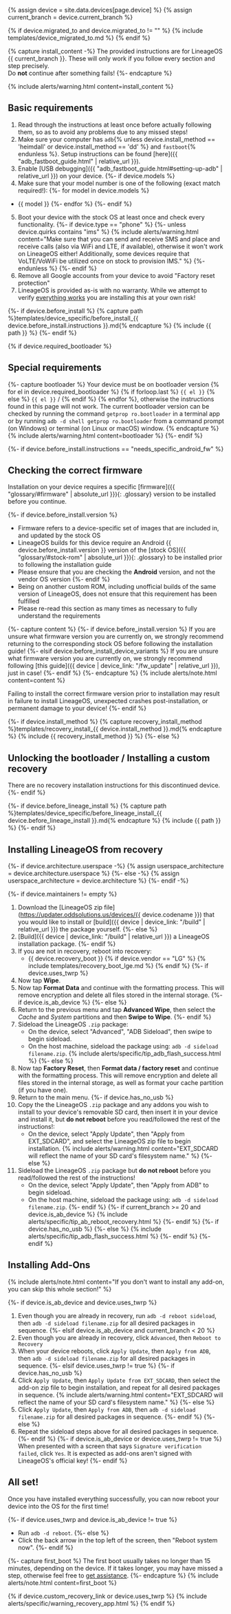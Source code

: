 {% assign device = site.data.devices[page.device] %}
{% assign current_branch = device.current_branch %}


<script src="{{ site.baseurl }}/assets/js/pagination.js{{ cacheBust }}"></script>

<div id="paginated-content" markdown="1">

{% if device.migrated_to and device.migrated_to != "" %}
{% include templates/device_migrated_to.md %}
{% endif %}

{% capture install_content -%}
The provided instructions are for LineageOS {{ current_branch }}. These will only work if you follow every section and step precisely. <br/>
Do **not** continue after something fails!
{%- endcapture %}

{% include alerts/warning.html content=install_content %}

## Basic requirements

1. Read through the instructions at least once before actually following them, so as to avoid any problems due to any missed steps!
2. Make sure your computer has `adb`{% unless device.install_method == 'heimdall' or device.install_method == 'dd' %} and `fastboot`{% endunless %}. Setup instructions can be found [here]({{ "adb_fastboot_guide.html" | relative_url }}).
3. Enable [USB debugging]({{ "adb_fastboot_guide.html#setting-up-adb" | relative_url }}) on your device.
{%- if device.models %}
4. Make sure that your model number is one of the following (exact match required!):
{%- for model in device.models %}
* {{ model }}
{%- endfor %}
{%- endif %}
5. Boot your device with the stock OS at least once and check every functionality.
{%- if device.type == "phone" %}
{%- unless device.quirks contains "ims" %}
    {% include alerts/warning.html content="Make sure that you can send and receive SMS and place and receive calls (also via WiFi and LTE, if available), otherwise it won't work on LineageOS either! Additionally, some devices require that VoLTE/VoWiFi be utilized once on stock to provision IMS." %}
{%- endunless %}
{%- endif %}
6. Remove all Google accounts from your device to avoid "Factory reset protection"
7. LineageOS is provided as-is with no warranty. While we attempt to verify [everything works](https://github.com/LineageOS/charter/blob/main/device-support-requirements.md) you are installing this at your own risk!

{%- if device.before_install %}
{% capture path %}templates/device_specific/before_install_{{ device.before_install.instructions }}.md{% endcapture %}
{% include {{ path }} %}
{%- endif %}

{% if device.required_bootloader %}
## Special requirements

{%- capture bootloader %}
Your device must be on bootloader version {% for el in device.required_bootloader %} {% if forloop.last %} `{{ el }}` {% else %} `{{ el }}` / {% endif %} {% endfor %}, otherwise the instructions found in this page will not work.
The current bootloader version can be checked by running the command `getprop ro.bootloader` in a terminal app or by running `adb -d shell getprop ro.bootloader` from a command prompt (on Windows) or terminal (on Linux or macOS) window.
{% endcapture %}
{% include alerts/warning.html content=bootloader %}
{%- endif %}

{%- if device.before_install.instructions == "needs_specific_android_fw" %}
## Checking the correct firmware

Installation on your device requires a specific [firmware]({{ "glossary/#firmware" | absolute_url }}){: .glossary} version to be installed before you continue.

{%- if device.before_install.version %}
- Firmware refers to a device-specific set of images that are included in, and updated by the stock OS
- LineageOS builds for this device require an Android {{ device.before_install.version }} version of the [stock OS]({{ "glossary/#stock-rom" | absolute_url }}){: .glossary} to be installed prior to following the installation guide
- Please ensure that you are checking the **Android** version, and not the vendor OS version
{%- endif %}
- Being on another custom ROM, including unofficial builds of the same version of LineageOS, does not ensure that this requirement has been fulfilled
- Please re-read this section as many times as necessary to fully understand the requirements

{%- capture content %}
{%- if device.before_install.version %}
If you are unsure what firmware version you are currently on, we strongly recommend returning to the corresponding stock OS before following the installation guide!
{%- elsif device.before_install_device_variants %}
If you are unsure what firmware version you are currently on, we strongly recommend following [this guide]({{ device | device_link: "/fw_update" | relative_url }}), just in case!
{%- endif %}
{%- endcapture %}
{% include alerts/note.html content=content %}

Failing to install the correct firmware version prior to installation may result in failure to install LineageOS, unexpected crashes post-installation,
or permanent damage to your device!
{%- endif %}

{%- if device.install_method %}
{% capture recovery_install_method %}templates/recovery_install_{{ device.install_method }}.md{% endcapture %}
{% include {{ recovery_install_method }} %}
{%- else %}
## Unlocking the bootloader / Installing a custom recovery

There are no recovery installation instructions for this discontinued device.
{%- endif %}

{%- if device.before_lineage_install %}
{% capture path %}templates/device_specific/before_lineage_install_{{ device.before_lineage_install }}.md{% endcapture %}
{% include {{ path }} %}
{%- endif %}

## Installing LineageOS from recovery

{%- if device.architecture.userspace -%}
{% assign userspace_architecture = device.architecture.userspace %}
{%- else -%}
{% assign userspace_architecture = device.architecture %}
{%- endif -%}

{%- if device.maintainers != empty %}
1. Download the [LineageOS zip file](https://updater.oddsolutions.us/devices/{{ device.codename }}) that you would like to install or [build]({{ device | device_link: "/build" | relative_url }}) the package yourself.
{%- else %}
1. [Build]({{ device | device_link: "/build" | relative_url }}) a LineageOS installation package.
{%- endif %}
2. If you are not in recovery, reboot into recovery:
    * {{ device.recovery_boot }}
    {% if device.vendor == "LG" %}
        {% include templates/recovery_boot_lge.md %}
    {% endif %}
{%- if device.uses_twrp %}
3. Now tap **Wipe**.
4. Now tap **Format Data** and continue with the formatting process. This will remove encryption and delete all files stored in the internal storage.
{%- if device.is_ab_device %}
{%- else %}
5. Return to the previous menu and tap **Advanced Wipe**, then select the *Cache* and *System* partitions and then **Swipe to Wipe**.
{%- endif %}
6. Sideload the LineageOS `.zip` package:
    * On the device, select "Advanced", "ADB Sideload", then swipe to begin sideload.
    * On the host machine, sideload the package using: `adb -d sideload filename.zip`.
        {% include alerts/specific/tip_adb_flash_success.html %}
{%- else %}
3. Now tap **Factory Reset**, then **Format data / factory reset** and continue with the formatting process. This will remove encryption and delete all files stored in the internal storage, as well as format your cache partition (if you have one).
4. Return to the main menu.
{%- if device.has_no_usb %}
5. Copy the the LineageOS `.zip` package and any addons you wish to install to your device's removable SD card, then insert it in your device and install it, but **do not reboot** before you read/followed the rest of the instructions!:
    * On the device, select "Apply Update", then "Apply from EXT_SDCARD", and select the LineageOS zip file to begin installation.
    {% include alerts/warning.html content="EXT_SDCARD will reflect the name of your SD card's filesystem name." %}
{%- else %}
5. Sideload the LineageOS `.zip` package but **do not reboot** before you read/followed the rest of the instructions!
    * On the device, select "Apply Update", then "Apply from ADB" to begin sideload.
    * On the host machine, sideload the package using: `adb -d sideload filename.zip`.
{%- endif %}
{%- if current_branch >= 20 and device.is_ab_device %}
        {% include alerts/specific/tip_ab_reboot_recovery.html %}
{%- endif %}
{%- if device.has_no_usb %}
{%- else %}
        {% include alerts/specific/tip_adb_flash_success.html %}
{%- endif %}
{%- endif %}

## Installing Add-Ons

{% include alerts/note.html content="If you don't want to install any add-on, you can skip this whole section!" %}

{%- if device.is_ab_device and device.uses_twrp %}
1. Even though you are already in recovery, run `adb -d reboot sideload`, then `adb -d sideload filename.zip` for all desired packages in sequence.
{%- elsif device.is_ab_device and current_branch < 20 %}
1. Even though you are already in recovery, click `Advanced`, then `Reboot to Recovery`
2. When your device reboots, click `Apply Update`, then `Apply from ADB`, then `adb -d sideload filename.zip` for all desired packages in sequence.
{%- elsif device.uses_twrp != true %}
{%- if device.has_no_usb %}
1. Click `Apply Update`, then `Apply Update from EXT_SDCARD`, then select the add-on zip file to begin installation, and repeat for all desired packages in sequence.
    {% include alerts/warning.html content="EXT_SDCARD will reflect the name of your SD card's filesystem name." %}
{%- else %}
1. Click `Apply Update`, then `Apply from ADB`, then `adb -d sideload filename.zip` for all desired packages in sequence.
{%- endif %}
{%- else %}
1. Repeat the sideload steps above for all desired packages in sequence.
{%- endif %}
{%- if device.is_ab_device or device.uses_twrp != true %}
<br/>When presented with a screen that says `Signature verification failed`, click `Yes`. It is expected as add-ons aren't signed with LineageOS's official key!
{%- endif %}

## All set!

Once you have installed everything successfully, you can now reboot your device into the OS for the first time!

{%- if device.uses_twrp and device.is_ab_device != true %}
* Run `adb -d reboot`.
{%- else %}
* Click the back arrow in the top left of the screen, then "Reboot system now".
{%- endif %}

{%- capture first_boot %}
The first boot usually takes no longer than 15 minutes, depending on the device.
If it takes longer, you may have missed a step, otherwise feel free to [get assistance](#get-assistance).
{%- endcapture %}
{% include alerts/note.html content=first_boot %}


{% if device.custom_recovery_link or device.uses_twrp %}
{% include alerts/specific/warning_recovery_app.html %}
{% endif %}

</div>

<button class="btn btn-primary" style="display: none" onClick="previousPage()" id="previous-page">Previous step</button>
<button class="btn btn-primary" style="display: none" onClick="nextPage()" id="next-page">Next step</button>
